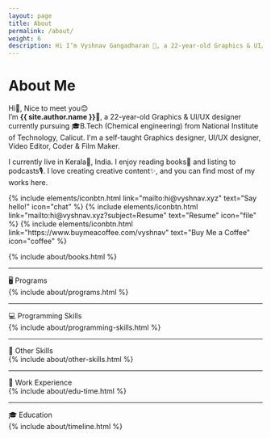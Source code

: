 ```yaml
---
layout: page
title: About
permalink: /about/
weight: 6
description: Hi I’m Vyshnav Gangadharan 👋, a 22-year-old Graphics & UI/UX designer currently pursuing 🎓B.Tech from National Institute of Technology, Calicut
---
```


# About Me
Hi👋, Nice to meet you😊
<br>I’m **{{ site.author.name }}**🥳, a 22-year-old Graphics & UI/UX designer currently pursuing 🎓B.Tech (Chemical engineering) from National Institute of Technology, Calicut. I'm a self-taught Graphics designer, UI/UX designer, Video Editor, Coder & Film Maker.

I currently live in Kerala🌴, India. I enjoy reading books📗 and listing to podcasts🎙️. I love creating creative content✨, and you can find most of my works here.

<p class="text-center">
{% include elements/iconbtn.html link="mailto:hi@vyshnav.xyz" text="Say hello!" icon="chat" %}
{% include elements/iconbtn.html link="mailto:hi@vyshnav.xyz?subject=Resume" text="Resume" icon="file" %}
{% include elements/iconbtn.html link="https://www.buymeacoffee.com/vyshnav" text="Buy Me a Coffee" icon="coffee" %}
</p>


{% include about/books.html %}

<hr>

<div class="about-sec-h text-themed">
    🖥️ Programs
</div>

<div>
{% include about/programs.html %}
</div>

<hr>

<div class="about-sec-h text-themed">
    💻 Programming Skills
</div>

<div>
{% include about/programming-skills.html %}
</div>

<hr>

<div class="about-sec-h text-themed">
    🎥 Other Skills
</div>

<div>
{% include about/other-skills.html %}
</div>

<hr>

<div class="about-sec-h text-themed">💼 Work Experience</div>
<div class="row">
    {% include about/edu-time.html %}
</div>

<hr>

<div class="about-sec-h text-themed">🎓 Education</div>
<div class="row">
    {% include about/timeline.html %}
</div>

&nbsp;
&nbsp;